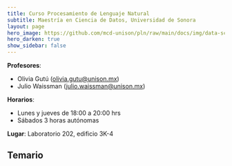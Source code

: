 ```yaml
---
title: Curso Procesamiento de Lenguaje Natural 
subtitle: Maestría en Ciencia de Datos, Universidad de Sonora
layout: page
hero_image: https://github.com/mcd-unison/pln/raw/main/docs/img/data-science-banner.jpg
hero_darken: true
show_sidebar: false
---
```



**Profesores**: 

- Olivia Gutú (olivia.gutu@unison.mx)
- Julio Waissman (julio.waissman@unison.mx)

**Horarios**:

- Lunes y jueves de 18:00 a 20:00 hrs
- Sábados 3 horas autónomas


**Lugar**: Laboratorio 202, edificio 3K-4

## Temario


